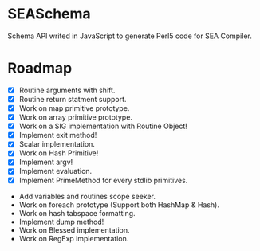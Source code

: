 # SEASchema

Schema API writed in JavaScript to generate Perl5 code for SEA Compiler.

# Roadmap

- [x] Routine arguments with shift.
- [x] Routine return statment support. 
- [x] Work on map primitive prototype.
- [x] Work on array primitive prototype.
- [x] Work on a SIG implementation with Routine Object!
- [x] Implement exit method!
- [x] Scalar implementation.
- [x] Work on Hash Primitive!
- [x] Implement argv!
- [x] Implement evaluation.
- [x] Implement PrimeMethod for every stdlib primitives.
- Add variables and routines scope seeker.
- Work on foreach prototype (Support both HashMap & Hash).
- Work on hash tabspace formatting.
- Implement dump method!
- Work on Blessed implementation.
- Work on RegExp implementation.
